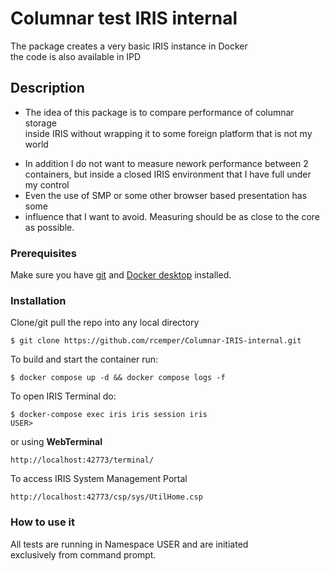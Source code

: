 # Columnar test IRIS internal
The package creates a very basic IRIS instance in Docker    
the code is also available in IPD
## Description
+ The idea of this package is to compare performance of columnar storage   
inside IRIS without wrapping it to some foreign platform that is not my world
* In addition I do not want to measure nework performance between 2 containers,
but inside a closed IRIS environment that I have full under my control
* Even the use of SMP or some other browser based presentation has some
* influence that I want to avoid. Measuring should be as close to the core as possible. 
### Prerequisites
Make sure you have [git](https://git-scm.com/book/en/v2/Getting-Started-Installing-Git) and [Docker desktop](https://www.docker.com/products/docker-desktop) installed.
### Installation
Clone/git pull the repo into any local directory
```
$ git clone https://github.com/rcemper/Columnar-IRIS-internal.git
```
To build and start the container run:
```
$ docker compose up -d && docker compose logs -f
```
To open IRIS Terminal do:
```
$ docker-compose exec iris iris session iris
USER>
```
or using **WebTerminal**
```
http://localhost:42773/terminal/
```
To access IRIS System Management Portal
```
http://localhost:42773/csp/sys/UtilHome.csp
```
### How to use it
All tests are running in Namespace USER and are initiated    
exclusively from command prompt. 

